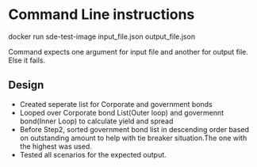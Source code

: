 # Command Line instructions

docker run sde-test-image input_file.json output_file.json

Command expects one argument for input file and another for output file. Else it fails.

## Design

* Created seperate list for Corporate and government bonds
* Looped over Corporate bond List(Outer loop) and govermennt bond(Inner Loop) to calculate yield and spread
* Before Step2, sorted government bond list in descending order based on outstanding amount to help with tie breaker situation.The one with the highest was used.
* Tested all scenarios for the expected output.



